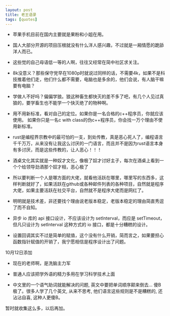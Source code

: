 ```yaml
---
layout: post
title: 老王语录
tags: [quotes]
---
```


- 苹果手机目前在国内主要就是果粉和小姐在用。

- 国人大部分开源的项目压根就没有什么洋人感兴趣，不过就是一厢情愿的跪舔洋人而已。

- 这些觉的自己母语低一等的人啊，往往又经常在简中社区求关注。

- 8k没意义？那些保守党早在1080p时就说过同样的话，不需要4k，如果不是科技推着他们走，他们什么都不需要，电脑也是多余的，他们会说，有人脑干嘛要有电脑？

- 学做人不好吗？偏偏学狼。狼这种畜生都快灭的差不多了吧，有几个人见过真狼的，要学畜生也不能学一个快灭绝了的物种啊。

- 用不用新标准，看对自己的定位。如果你是一名合格的c++程序员，你就应该使用。
如果你只是一名c with class的伪c++程序员，你会找一万个理由不使用新标准。

- rust是编程界宗教中的最可怕的一支，到处传教，真是恶心死人了，编程语言千千万万，从来没有让我这么讨厌的一门语言，而且并不是因为rust语言本身有多讨厌，而是这些传教的，让人恶心！！！

- 酒桌文化其实就是一种奴才文化，像极了奴才讨好主子，每次在酒桌上看到一个个给领导劲酒那个奴才相，恶心极了

- 所以要判断一个人是哪方面的大佬，就看他活跃在哪里，哪里写的东西多，这样判断就好了，如果活跃在github或各种邮件列表的各种项目，自然就是程序大佬，如果主要活跃在社交平台，自然就不是程序大佬而是网红了。

- 明明就是技术差，非还要找个理由说老版本稳定，老版本稳定的理由简直秀逗了而不自知。

- 异步 io 库的 api 接口设计，不应该设计为 setInterval，而应是 setTimeout，但凡只设计为 setInterval 这种方式的 io 接口，都是十分糟糕的设计。

- 设置回调其实不过是简单的赋值，这个没有什么开销，简而言之，如果要担心函数指针赋值的开销了，我宁愿相信是程序设计出了问题。


10月12日添加

- 现在的老师啊，是洗脑主力军

- 普通人应该把学外语的精力多用在学习科学技术上面

- 中文里的一个语气助词就能解决的问题, 英文中要把单词顺序颠来倒去...  傻B极了。很多人学了几个英文, 从来不思考, 他们语言这些规则是不是糟糕的, 还沾沾自喜, 这种人更傻B。


暂时就收集这么多，以后再加。

